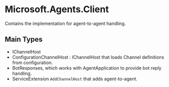 # Microsoft.Agents.Client

Contains the implementation for agent-to-agent handling.

## Main Types

- IChannelHost
- ConfigurationChannelHost : IChannelHost that loads Channel definitions from configuration.
- BotResponses, which works with AgentApplication to provide bot reply handling.
- ServiceExtension `AddChannelHost` that adds agent-to-agent.